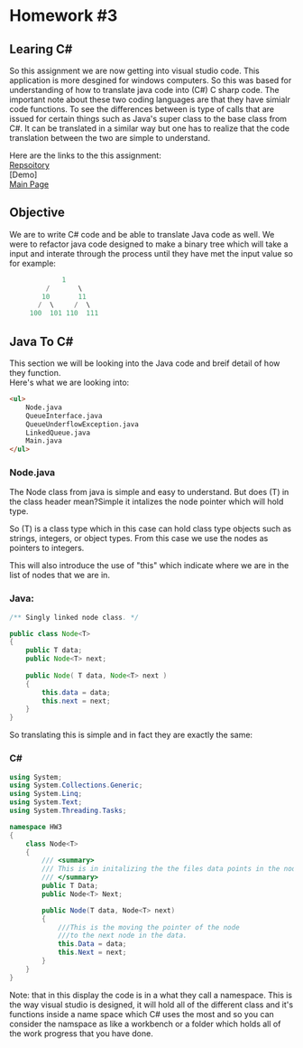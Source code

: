 # Homework #3 <br>

## Learing C#
<p>
    So this assignment we are now getting into visual studio code. This application is more desgined for windows computers. So this was based for understanding of how to translate java code into (C#) C sharp code. The important note about these two coding languages are that they have simialr code functions. To see the differences between is type of calls that are issued for certain things such as Java's super class to the base class from C#. It can be translated in a similar way but one has to realize that the code translation between the two are simple to understand.   
</p>

Here are the links to the this assignment:<br>
[Repsoitory](https://github.com/Dakota808/Dakota808.github.io/tree/master/Project_3/bit_Translator/HW3)<br>
[Demo]<br>
[Main Page](https://dakota808.github.io/)<br>

## Objective
We are to write C# code and be able to translate Java code as well. We were to refactor java code designed to make a binary tree which will take a input and interate through the process until they have met the input value so for example:<br>
```C#
             1
         /       \
        10       11
       /  \     /  \
     100  101 110  111
```
## Java To C#
This section we will be looking into the Java code and breif detail of how they function.<br>
Here's what we are looking into:<br>
```html
<ul>
    Node.java
    QueueInterface.java
    QueueUnderflowException.java
    LinkedQueue.java
    Main.java
</ul>
```

### Node.java <br>
<p>
 The Node class from java is simple and easy to understand. But does (T) in the class header mean?Simple it intalizes the node pointer which will hold type.
</p>
<p>
So (T) is a class type which in this case can hold class type objects such as strings, integers, or object types. From this case we use the nodes as pointers to integers.
</p>

This will also introduce the use of "this" which indicate where we are in the list of nodes that we are in. 

### Java:
```Java
/** Singly linked node class. */

public class Node<T>
{
	public T data;
	public Node<T> next;
	
	public Node( T data, Node<T> next )
	{
		this.data = data;
		this.next = next;
	}
}
```
So translating this is simple and in fact they are exactly the same:
### C#
```C#
using System;
using System.Collections.Generic;
using System.Linq;
using System.Text;
using System.Threading.Tasks;

namespace HW3
{
    class Node<T>
    {
        /// <summary>
        /// This is in initalizing the the files data points in the nodes
        /// </summary>
        public T Data;
        public Node<T> Next;

        public Node(T data, Node<T> next)
        {
            ///This is the moving the pointer of the node 
            ///to the next node in the data.
            this.Data = data;
            this.Next = next;
        }
    }
}
```
Note: that in this display the code is in a what they call a namespace. This is the way visual studio is designed, it will hold all of the different class and it's functions inside a name space which C# uses the most and so you can consider the namspace as like a workbench or a folder which holds all of the work progress that you have done. 

### 


